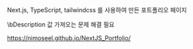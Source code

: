 Next.js, TypeScript, tailwindcss 를 사용하여 만든 포트폴리오 페이지

\bDescription 값 가져오는 문제 해결 필요

https://nimoseel.github.io/NextJS_Portfolio/